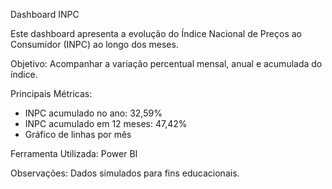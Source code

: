 Dashboard INPC

Este dashboard apresenta a evolução do Índice Nacional de Preços ao Consumidor (INPC) ao longo dos meses.

Objetivo:
Acompanhar a variação percentual mensal, anual e acumulada do índice.

Principais Métricas:
- INPC acumulado no ano: 32,59%
- INPC acumulado em 12 meses: 47,42%
- Gráfico de linhas por mês

Ferramenta Utilizada:
Power BI

Observações:
Dados simulados para fins educacionais.
